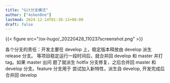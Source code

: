 ```yaml
---
title: "Git分支模式"
author: ["4shen0ne"]
lastmod: 2024-12-14T01:38:13+08:00
draft: false
---
```


{{< figure src="/ox-hugo/_20220428_110237screenshot.png" >}}

各个分支的责任：开发主要在 develop 上，稳定版本释放由 develop 派生 release 分支。
等项目稳定运行一段时间后，就合并回 develop 和 master 并打 tag。如果 master 出问
题了就派生 hotfix 分支修复，之后合并回 master 和 develop 分支。feature 分支用于
尝试加入新特性，派生自 develop, 开发完成后合并回 develop
